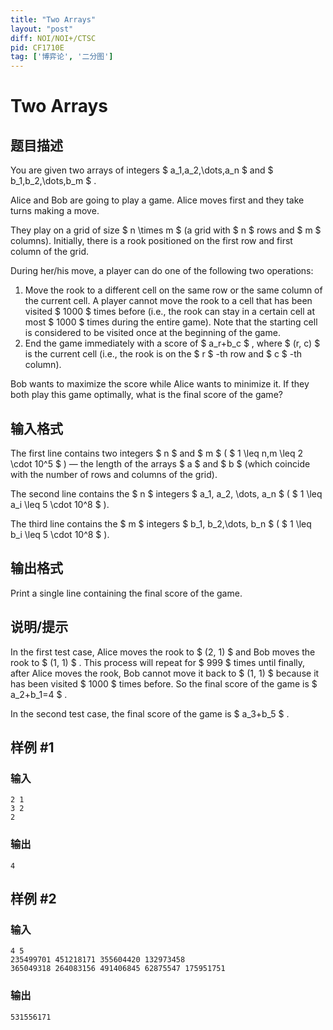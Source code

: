 ```yaml
---
title: "Two Arrays"
layout: "post"
diff: NOI/NOI+/CTSC
pid: CF1710E
tag: ['博弈论', '二分图']
---
```


# Two Arrays

## 题目描述

You are given two arrays of integers $ a_1,a_2,\dots,a_n $ and $ b_1,b_2,\dots,b_m $ .

Alice and Bob are going to play a game. Alice moves first and they take turns making a move.

They play on a grid of size $ n \times m $ (a grid with $ n $ rows and $ m $ columns). Initially, there is a rook positioned on the first row and first column of the grid.

During her/his move, a player can do one of the following two operations:

1. Move the rook to a different cell on the same row or the same column of the current cell. A player cannot move the rook to a cell that has been visited $ 1000 $ times before (i.e., the rook can stay in a certain cell at most $ 1000 $ times during the entire game). Note that the starting cell is considered to be visited once at the beginning of the game.
2. End the game immediately with a score of $ a_r+b_c $ , where $ (r, c) $ is the current cell (i.e., the rook is on the $ r $ -th row and $ c $ -th column).

Bob wants to maximize the score while Alice wants to minimize it. If they both play this game optimally, what is the final score of the game?

## 输入格式

The first line contains two integers $ n $ and $ m $ ( $ 1 \leq n,m \leq 2 \cdot 10^5 $ ) — the length of the arrays $ a $ and $ b $ (which coincide with the number of rows and columns of the grid).

The second line contains the $ n $ integers $ a_1, a_2, \dots, a_n $ ( $ 1 \leq a_i \leq 5 \cdot 10^8 $ ).

The third line contains the $ m $ integers $ b_1, b_2,\dots, b_n $ ( $ 1 \leq b_i \leq 5 \cdot 10^8 $ ).

## 输出格式

Print a single line containing the final score of the game.

## 说明/提示

In the first test case, Alice moves the rook to $ (2, 1) $ and Bob moves the rook to $ (1, 1) $ . This process will repeat for $ 999 $ times until finally, after Alice moves the rook, Bob cannot move it back to $ (1, 1) $ because it has been visited $ 1000 $ times before. So the final score of the game is $ a_2+b_1=4 $ .

In the second test case, the final score of the game is $ a_3+b_5 $ .

## 样例 #1

### 输入

```
2 1
3 2
2
```

### 输出

```
4
```

## 样例 #2

### 输入

```
4 5
235499701 451218171 355604420 132973458
365049318 264083156 491406845 62875547 175951751
```

### 输出

```
531556171
```


